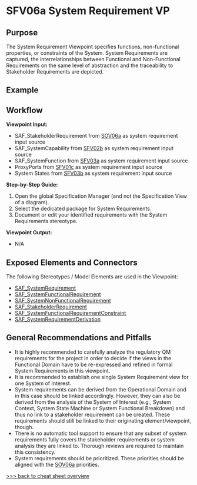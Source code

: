 # SFV06a System Requirement VP

## Purpose
The System Requirement Viewpoint specifies functions, non-functional properties, or constraints of the System. System Requirements are captured, the interrelationships between Functional and Non-Functional Requirements on the same level of abstraction and the traceability to Stakeholder Requirements are depicted.

## Example

## Workflow
**Viewpoint Input:**
* SAF_StakeholderRequirement from [SOV06a](Stakeholder-Requirement-Viewpoint.md) as system requirement input source
* SAF_SystemCapability from [SFV02b](System-Capability-Viewpoint.md) as system requirement input source
* SAF_SystemFunction from [SFV03a](System-Process-Viewpoint.md) as system requirement input source
* ProxyPorts from [SFV01c](System-Context-Exchange-Viewpoint.md) as system requirement input source
* System States from [SFV03b](System-State-Viewpoint.md) as system requirement input source

**Step-by-Step Guide:**
1.	Open the global Specification Manager (and not the Specification View of a diagram).
2.	Select the dedicated package for System Requirements.
3.	Document or edit your identified requirements with the System Requirements stereotype.

**Viewpoint Output:**
* N/A

## Exposed Elements and Connectors
The following Stereotypes / Model Elements are used in the Viewpoint:
* [SAF_SystemRequirement](https://github.com/GfSE/SAF-Specification/blob/TdSE2023/stereotypes.md#SAF_SystemRequirement)
* [SAF_SystemFunctionalRequirement](https://github.com/GfSE/SAF-Specification/blob/TdSE2023/stereotypes.md#SAF_SystemFunctionalRequirement)
* [SAF_SystemNonFunctionalRequirement](https://github.com/GfSE/SAF-Specification/blob/TdSE2023/stereotypes.md#SAF_SystemNonFunctionalRequirement)
* [SAF_StakeholderRequirement](https://github.com/GfSE/SAF-Specification/blob/TdSE2023/stereotypes.md#SAF_StakeholderRequirement)
* [SAF_SystemFunctionalRequirementConstraint](https://github.com/GfSE/SAF-Specification/blob/TdSE2023/stereotypes.md#SAF_SystemFunctionalRequirementConstraint)
* [SAF_SystemRequirementDerivation](https://github.com/GfSE/SAF-Specification/blob/TdSE2023/stereotypes.md#SAF_SystemRequirementDerivation)

## General Recommendations and Pitfalls
* It is highly recommended to carefully analyze the regulatory QM requirements for the project in order to decide if the views in the Functional Domain have to be re-expressed and refined in formal System Requirements in this viewpoint.
* It is recommended to establish one single System Requirement view for one System of Interest.
* System requirements can be derived from the Operational Domain and in this case should be linked accordingly. However, they can also be derived from the analysis of the System of Interest (e.g., System Context, System State Machine or System Functional Breakdown) and thus no link to a stakeholder requirement can be created. These requirements should still be linked to their originating element/viewpoint, though.
* There is no automatic tool support to ensure that any subset of system requirements fully covers the stakeholder requirements or system analysis they are linked to. Thorough reviews are required to maintain this consistency.
* System requirements should be prioritized. These priorities should be aligned with the [SOV06a](Stakeholder-Requirement-Viewpoint.md) priorities.

[>>> back to cheat sheet overview](../CheatSheet.md)
